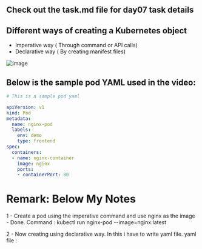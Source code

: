 ## Check out the task.md file for day07 task details

## Different ways of creating a Kubernetes object

- Imperative way ( Through command or API calls)
- Declarative way ( By creating manifest files)

![image](https://github.com/piyushsachdeva/CKA-2024/assets/40286378/b038c4d3-87b7-474d-a3aa-5983d978f885)

## Below is the sample pod YAML used in the video:

```YAML
# This is a sample pod yaml

apiVersion: v1
kind: Pod
metadata:
  name: nginx-pod
  labels:
    env: demo
    type: frontend
spec:
  containers:
  - name: nginx-container
    image: nginx
    ports:
    - containerPort: 80
```

# Remark: Below My Notes

1 - Create a pod using the imperative command and use nginx as the image - Done.
Command :
kubectl run nginx-pod --image=nginx:latest

2 - Now creating using declarative way. In this i have to write yaml file.
yaml file :
